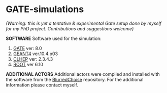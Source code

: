 # GATE-simulations

*(Warning: this is yet a tentative & experimental Gate setup done by myself for my PhD project. Contributions and suggestions welcome)*

**SOFTWARE**
Software used for the simulation:
1. [GATE](https://github.com/OpenGATE/Gate) ver: 8.0
2. [GEANT4](https://geant4.web.cern.ch) ver.10.4.p03
3. [CLHEP](http://proj-clhep.web.cern.ch/proj-clhep/) ver: 2.3.4.3
4. [ROOT](https://root.cern.ch/) ver 6.10

**ADDITIONAL ACTORS**
Additional actors were compiled and installed with the software from the [BlurredChoise](https://github.com/BlurredChoise) repository.
For the additional information please contact myself.